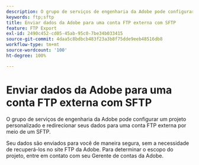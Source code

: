 ```yaml
---
description: O grupo de serviços de engenharia da Adobe pode configurar um projeto personalizado e redirecionar seus dados para uma conta FTP externa por meio de um SFTP.
keywords: ftp;sftp
title: Enviar dados da Adobe para uma conta FTP externa com SFTP
feature: FTP Export
exl-id: 2490c452-cd05-45ab-95c0-7be34b033415
source-git-commit: 4daa5c8bdbcb483f23a3b8f75dde9eeb48516db8
workflow-type: tm+mt
source-wordcount: '100'
ht-degree: 100%

---
```


# Enviar dados da Adobe para uma conta FTP externa com SFTP

O grupo de serviços de engenharia da Adobe pode configurar um projeto personalizado e redirecionar seus dados para uma conta FTP externa por meio de um SFTP.

Seu dados são enviados para você de maneira segura, sem a necessidade de recuperá-los no site FTP da Adobe. Para determinar o escopo do projeto, entre em contato com seu Gerente de contas da Adobe.
